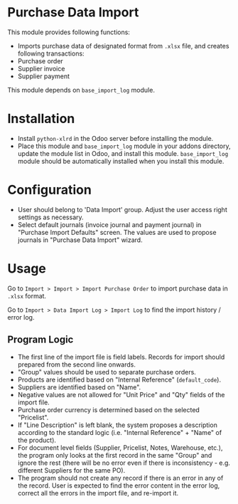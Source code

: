 Purchase Data Import
====================

This module provides following functions:

* Imports purchase data of designated format from `.xlsx` file, and creates following transactions:
 * Purchase order
 * Supplier invoice
 * Supplier payment
 
This module depends on `base_import_log` module.
 

Installation
============

* Install `python-xlrd` in the Odoo server before installing the module.
* Place this module and `base_import_log` module in your addons directory, update the module list in Odoo, and install this module.  `base_import_log` module should be automatically installed when you install this module. 


Configuration
=============

* User should belong to 'Data Import' group.  Adjust the user access right settings as necessary.
* Select default journals (invoice journal and payment journal) in "Purchase Import Defaults" screen.  The values are used to propose journals in "Purchase Data Import" wizard.


Usage
=====

Go to `Import > Import > Import Purchase Order` to import purchase data in `.xlsx` format.

Go to `Import > Data Import Log > Import Log` to find the import history / error log.


Program Logic
-------------

* The first line of the import file is field labels.  Records for import should prepared from the second line onwards.
* "Group" values should be used to separate purchase orders.
* Products are identified based on "Internal Reference" (`default_code`).
* Suppliers are identified based on "Name".
* Negative values are not allowed for "Unit Price" and "Qty" fields of the import file.
* Purchase order currency is determined based on the selected "Pricelist".
* If "Line Description" is left blank, the system proposes a description according to the standard logic (i.e. "Internal Reference" + "Name" of the product).
* For document level fields (Supplier, Pricelist, Notes, Warehouse, etc.), the program only looks at the first record in the same "Group" and ignore the rest (there will be no error even if there is inconsistency - e.g. different Suppliers for the same PO).
* The program should not create any record if there is an error in any of the record.  User is expected to find the error content in the error log, correct all the errors in the import file, and re-import it.
